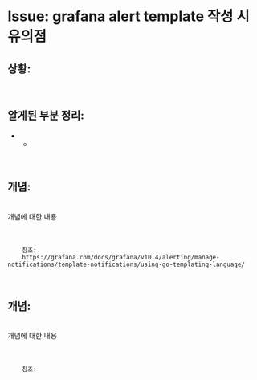 <!--
author: Dailyscat
purpose: issue arrange
rules:
 (1) 헤더와 문단사이
    <br/>
    <br/>
 (2) 코드가 작성되는 부분은 >로 정리
 (3) 참조는 해당 내용 바로 아래
    <br/>
    <br/>
 (4) 명령어는 bold
 (5) 방안은 ## 안의 과정은 ###
-->

# Issue: grafana alert template 작성 시 유의점

## 상황:

<br/>

## 알게된 부분 정리:

- +

<br/>

## 개념:

<br/>
  개념에 대한 내용
<br/>
<br/>
<br/>

        참조:
        https://grafana.com/docs/grafana/v10.4/alerting/manage-notifications/template-notifications/using-go-templating-language/

<br/>

## 개념:

<br/>
  개념에 대한 내용
<br/>
<br/>
<br/>

        참조:

<br/>

